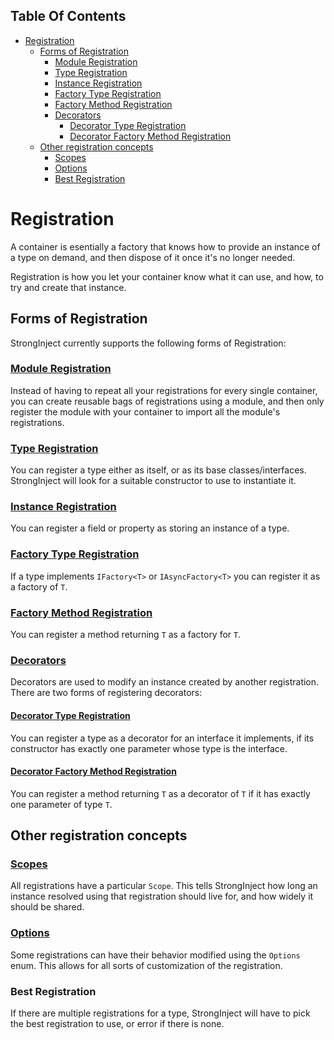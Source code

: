 <!-- START doctoc generated TOC please keep comment here to allow auto update -->
<!-- DON'T EDIT THIS SECTION, INSTEAD RE-RUN doctoc TO UPDATE -->
## Table Of Contents

- [Registration](#registration)
  - [Forms of Registration](#forms-of-registration)
    - [Module Registration](#module-registration)
    - [Type Registration](#type-registration)
    - [Instance Registration](#instance-registration)
    - [Factory Type Registration](#factory-type-registration)
    - [Factory Method Registration](#factory-method-registration)
    - [Decorators](#decorators)
      - [Decorator Type Registration](#decorator-type-registration)
      - [Decorator Factory Method Registration](#decorator-factory-method-registration)
  - [Other registration concepts](#other-registration-concepts)
    - [Scopes](#scopes)
    - [Options](#options)
    - [Best Registration](#best-registration)

<!-- END doctoc generated TOC please keep comment here to allow auto update -->

# Registration

A container is esentially a factory that knows how to provide an instance of a type on demand, and then dispose of it once it's no longer needed.

Registration is how you let your container know what it can use, and how, to try and create that instance.

## Forms of Registration

StrongInject currently supports the following forms of Registration:

### [Module Registration](https://github.com/YairHalberstadt/stronginject/wiki/ModuleRegistration)

Instead of having to repeat all your registrations for every single container, you can create reusable bags of registrations using a module, and then only register the module with your container to import all the module's registrations.

### [Type Registration](https://github.com/YairHalberstadt/stronginject/wiki/TypeRegistration)

You can register a type either as itself, or as its base classes/interfaces. StrongInject will look for a suitable constructor to use to instantiate it.

### [Instance Registration](https://github.com/YairHalberstadt/stronginject/wiki/InstanceRegistration)

You can register a field or property as storing an instance of a type.

### [Factory Type Registration](https://github.com/YairHalberstadt/stronginject/wiki/FactoryTypeRegistration)

If a type implements `IFactory<T>` or `IAsyncFactory<T>` you can register it as a factory of `T`.

### [Factory Method Registration](https://github.com/YairHalberstadt/stronginject/wiki/FactoryMethodRegistration)

You can register a method returning `T` as a factory for `T`.

### [Decorators](https://github.com/YairHalberstadt/stronginject/wiki/Decorators)

Decorators are used to modify an instance created by another registration. There are two forms of registering decorators:

#### [Decorator Type Registration](https://github.com/YairHalberstadt/stronginject/wiki/DecoratorTypeRegistration)

You can register a type as a decorator for an interface it implements, if its constructor has exactly one parameter whose type is the interface.

#### [Decorator Factory Method Registration](https://github.com/YairHalberstadt/stronginject/wiki/DecoratorFactoryRegistration)

You can register a method returning `T` as a decorator of `T` if it has exactly one parameter of type `T`.

## Other registration concepts

### [Scopes](https://github.com/YairHalberstadt/stronginject/wiki/Scopes)

All registrations have a particular `Scope`. This tells StrongInject how long an instance resolved using that registration should live for, and how widely it should be shared.

### [Options](https://github.com/YairHalberstadt/stronginject/wiki/RegistrationOptions)

Some registrations can have their behavior modified using the `Options` enum. This allows for all sorts of customization of the registration.

### Best Registration

If there are multiple registrations for a type, StrongInject will have to pick the best registration to use, or error if there is none.
